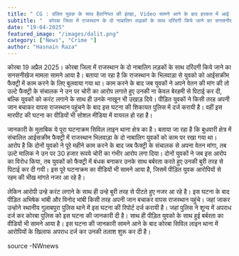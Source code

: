 ```yaml
---
title: " CG : दलित युवक के साथ हैवानियत की इंतहा, Video सामने आने के बाद हरकत में आई पुलिस "
subtitle: "  कोरबा जिला में राजस्थान के दो नाबालिग लड़कों के साथ दरिंदगी किये जाने का सनसनीखेज मामला सामने आया है। बताया जा रहा है कि राजस्थान के भिलवाड़ा से युवको को आईसक्रीम फैक्ट्री में काम करने के लिए बुलवाया गया था।  "
date: "19-04-2025"
featured_image: "/images/dalit.png"
category: ["News", "Crime "]
author: "Hasnain Raza"
---
```


कोरबा 19 अप्रैल 2025। कोरबा जिला में राजस्थान के दो नाबालिग लड़कों के साथ दरिंदगी किये जाने का सनसनीखेज मामला सामने आया है। बताया जा रहा है कि राजस्थान के भिलवाड़ा से युवको को आईसक्रीम फैक्ट्री में काम करने के लिए बुलवाया गया था। काम करने के बाद जब युवकों ने अपने वेतन की मांग की तो उल्टे फैक्ट्री के संचालक ने उन पर चोरी का आरोप लगाते हुए उनकी ना केवल बेरहमी से पिटाई कर दी, बल्कि युवकों को करंट लगाने के साथ ही उनके नाखून भी उखाड़ दिये। पीड़ित युवकों ने किसी तरह अपनी जान बचाकर वापस राजस्थान पहुंचने के बाद इस घटना की शिकायत पुलिस में दर्ज करायी है। वहीं इस मारपीट की घटना का वीडियों भी सोशल मीडिया में वायरल हो रहा है।

जानकारी के मुताबिक ये पूरा घटनाक्रम सिविल लाइन थाना क्षेत्र का है। बताया जा रहा है कि बुधवारी क्षेत्र में संचालित आईसक्रीम फैक्ट्री में राजस्थान भिलवाड़ा के दो नाबालिग युवकों को काम पर रखा गया था। आरोप है कि दोनों युवको ने पूरे महीने काम करने के बाद जब फैक्ट्री के संचालक से अपना वेतन मांगा, तब उल्टे मालिक ने उन पर 30 हजार रूपये चोरी का गंभीर आरोप लगा दिया। दोनों युवकों ने जब इस आरोप का विरोध किया, तब युवकों को फैक्ट्री में बंधक बनाकर उनके साथ बर्बरता करते हुए उनकी बुरी तरह से पिटाई कर दी गयी। इस पूरे घटनाक्रम का वीडियों भी सामने आया है, जिसमें पीड़ित युवक आरोपियों से रहम की भीख मांगते नजर आ रहे है।

लेकिन आरोपी उन्हे करंट लगाने के साथ ही उन्हे बुरी तरह से पीटते हुए नजर आ रहे है। इस घटना के बाद पीड़ित अभिषेक भांबी और विनोद भांबी किसी तरह अपनी जान बचाकर वापस राजस्थान पहुंचे। जहां जाकर उन्होने स्थानीय गुलाबपुरा पुलिस थाने में इस घटना की रिपोर्ट दर्ज करायी है। जहां पुलिस ने शून्य में अपराध दर्ज कर कोरबा पुलिस को इस घटना की जानकारी दी है। साथ ही पीड़ित युवको के साथ हुई बर्बरता का वीडियों भी सामने आया है। इस घटना की जानकारी सामने आने के बाद कोरबा सिविल लाइन थाना में आरोपियों के खिलाफ अपराध दर्ज कर उनकी तलाश शुरू कर दी है।

source -NWnews
